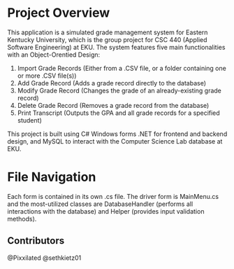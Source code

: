 # Project Overview
This application is a simulated grade management system for Eastern Kentucky University, which is the group project for CSC 440 (Applied Software Engineering) at EKU. The system features five main functionalities with an Object-Orentied Design:
1. Import Grade Records (Either from a .CSV file, or a folder containing one or more .CSV file(s))
2. Add Grade Record (Adds a grade record directly to the database)
3. Modify Grade Record (Changes the grade of an already-existing grade record)
4. Delete Grade Record (Removes a grade record from the database)
5. Print Transcript (Outputs the GPA and all grade records for a specified student)

This project is built using C# Windows forms .NET for frontend and backend design, and MySQL to interact with the Computer Science Lab database at EKU.

# File Navigation
Each form is contained in its own .cs file. The driver form is MainMenu.cs and the most-utilized classes are DatabaseHandler (performs all interactions with the database) and Helper (provides input validation methods).

## Contributors
@Pixxilated
@sethkietz01
